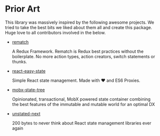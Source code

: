 # Prior Art

This library was massively inspired by the following awesome projects. We tried to take the best bits we liked about them all and create this package. Huge love to all contributors involved in the below.

 - [rematch](https://github.com/rematch/rematch)

   A Redux Framework. Rematch is Redux best practices without the boilerplate. No more action types, action creators, switch statements or thunks.

 - [react-easy-state](https://github.com/solkimicreb/react-easy-state)

   Simple React state management. Made with ❤️ and ES6 Proxies.

 - [mobx-state-tree](https://github.com/mobxjs/mobx-state-tree)

   Opinionated, transactional, MobX powered state container combining the best features of the immutable and mutable world for an optimal DX

 - [unstated-next](https://github.com/jamiebuilds/unstated-next)

   200 bytes to never think about React state management libraries ever again